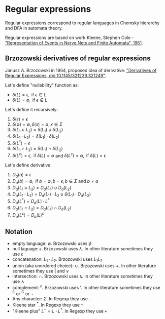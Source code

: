 # Regular expressions

Regular expressions correspond to regular languages in Chomsky hierarchy and DFA in automata theory.

Regular expressions are based on work Kleene, Stephen Cole - ["Representation of Events in Nerve Nets and Finite Automata", 1951](https://www.rand.org/content/dam/rand/pubs/research_memoranda/2008/RM704.pdf).

## Brzozowski derivatives of regular expressions

Janusz A. Brzozowski in 1964, proposed idea of derivative: ["Derivatives of Regular Expressions, doi:10.1145/321239.321249"](https://dl.acm.org/doi/pdf/10.1145/321239.321249).

Let's define "nullability" function as:

- $\delta(L) = \epsilon, \text{ if } \epsilon \in L$
- $\delta(L) = \emptyset, \text{ if } \epsilon \notin L$

Let's define it recursively:

1. $\delta(\epsilon) = \epsilon$
2. $\delta(\emptyset) = \emptyset, \delta(x) = \emptyset, x \in \Sigma$
3. $\delta(L_1 \cup L_2) = \delta(L_1) \cup \delta(L_2)$
4. $\delta(L_1 \cdot L_2) = \delta(L_1) \cdot \delta(L_2)$
5. $\delta(L^*) = \epsilon$
6. $\delta(L_1 \cap L_2) = \delta(L_1) \cap \delta(L_2)$
7. $\delta(L^c) = \epsilon, \text{ if } \delta(L) = \emptyset$ and $\delta(L^c) = \emptyset, \text{ if } \delta(L) = \epsilon$

Let's define derivative:

1. $D_a(a) = \epsilon$
2. $D_a(b) = \emptyset, \text{ if } b = \emptyset, b = \epsilon, b \in \Sigma \text{ and } b \neq a$
3. $D_a(L_1 \cup L_2) = D_a(L_1) \cup D_a(L_2)$
4. $D_a(L_1 \cdot L_2) = D_a(L_1) \cdot L_2 \cup \delta(L_1) \cdot D_a(L_2)$
5. $D_a(L^*) = D_a(L) \cdot L^*$
6. $D_a(L_1 \cap L_2) = D_a(L_1) \cap D_a(L_2)$
7. $D_a(L^c) = D_a(L)^c$

## Notation

- empty language: $\emptyset$. Brzozowski uses $\phi$
- null laguage:  $\epsilon$. Brzozowski uses $\lambda$. In other literature sometimes they use $\varepsilon$
- concatenation: $L_1 \cdot L_2$. Brzozowski uses $L_1L_2$
- union (aka unordered choice): $\cup$. Brzozowski uses $+$. In other literature sometimes they use $|$ and $\lor$
- intersection: $\cap$. Brzozowski uses `&`. In other literature sometimes they use $\land$
- complement: $^c$. Brzozowski uses $'$. In other literature sometimes they use $^\complement$ or $^C$ or $\lnot$
- Any character: $\Sigma$. In Regexp they use `.`
- Kleene star $^*$. In Regexp they use `*`
- "Kleene plus" $L^+ = L \cdot L^*$. In Regexp they use `+`
